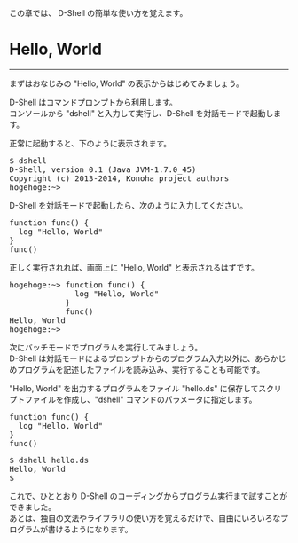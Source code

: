 この章では、 D-Shell の簡単な使い方を覚えます。  

# Hello, World
***
まずはおなじみの "Hello, World" の表示からはじめてみましょう。  

D-Shell はコマンドプロンプトから利用します。  
コンソールから "dshell" と入力して実行し、D-Shell を対話モードで起動します。  

正常に起動すると、下のように表示されます。  

<pre class="toolbar:1" title="実行例">
$ dshell
D-Shell, version 0.1 (Java JVM-1.7.0_45)
Copyright (c) 2013-2014, Konoha project authors
hogehoge:~>
</pre>

D-Shell を対話モードで起動したら、次のように入力してください。  

<pre>
function func() {
  log "Hello, World"
}
func()
</pre>

正しく実行されれば、画面上に "Hello, World" と表示されるはずです。  

<pre class="toolbar:1" title="実行例">
hogehoge:~> function func() {
              log "Hello, World"
            }
            func()
Hello, World
hogehoge:~>
</pre>

次にバッチモードでプログラムを実行してみましょう。  
D-Shell は対話モードによるプロンプトからのプログラム入力以外に、あらかじめプログラムを記述したファイルを読み込み、実行することも可能です。  

"Hello, World" を出力するプログラムをファイル "hello.ds" に保存してスクリプトファイルを作成し、"dshell" コマンドのパラメータに指定します。  

<pre class="nums:true toolbar:1 plain:true lang:scala highlight:0 decode:true " title="サンプル: hello.ds" >
function func() {
  log "Hello, World"
}
func()
</pre>

<pre class="toolbar:1" title="実行例">
$ dshell hello.ds
Hello, World
$ 
</pre>

これで、ひととおり D-Shell のコーディングからプログラム実行まで試すことができました。  
あとは、独自の文法やライブラリの使い方を覚えるだけで、自由にいろいろなプログラムが書けるようになります。  

